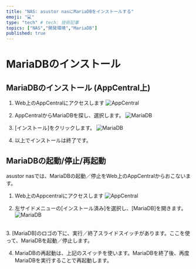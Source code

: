 ```yaml
---
title: "NAS: asustor nasにMariaDBをインストールする"
emoji: "💻"
type: "tech" # tech: 技術記事
topics: ["NAS","開発環境","MariaDB"]
published: true
---
```


# MariaDBのインストール

## MariaDBのインストール (AppCentral上)

1. Web上のAppCentralにアクセスします
   ![AppCentral](https://storage.googleapis.com/zenn-user-upload/v4c4y3aq0yd0jhb1g9397h3keijz)
   
   
   
2. AppCentralからMariaDBを探し、選択します。
    ![MariaDB](https://storage.googleapis.com/zenn-user-upload/52hhzcpnzboyk70r4155nbc0votm)

    

3. [インストール]をクリックします。
    ![MariaDB](https://storage.googleapis.com/zenn-user-upload/uwxiqe4cbg1lrq0vnfsnndvi3zr9)

    

4. 以上でインストールは終了です。



## MariaDBの起動/停止/再起動

asustor nasでは、MariaDBの起動／停止をWeb上のAppCentralからおこないます。

1. Web上のAppcentralにアクセスします
    ![AppCentral](https://storage.googleapis.com/zenn-user-upload/v4c4y3aq0yd0jhb1g9397h3keijz)
    
    
    
2. 左サイドメニューの[インストール済み]を選択し、[MariaDB]を開きます。
     ![MariaDB](https://storage.googleapis.com/zenn-user-upload/y7okgbbbztmjxxq55yv8ty72or5w)


​    
3. [MariaDB]のロゴの下に、実行／終了スライドスイッチがあります。ここを使って、MariaDBを起動／停止します。

     

4. MariaDBの再起動は、上記のスイッチを使います。MariaDBを終了後、再度MariaDBを実行することで再起動します。



